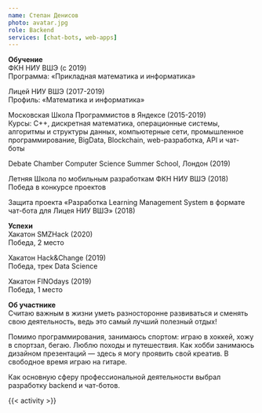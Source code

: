 ```yaml
---
name: Степан Денисов
photo: avatar.jpg
role: Backend
services: [chat-bots, web-apps]
---
```


<strong class="accent">Обучение</strong>  
ФКН НИУ ВШЭ (с 2019)  
Программа: «Прикладная математика и информатика»

Лицей НИУ ВШЭ (2017-2019)  
Профиль: «Математика и информатика»

Московская Школа Программистов в Яндексе (2015-2019)  
Курсы: С++, дискретная математика, операционные системы, алгоритмы и структуры данных, компьютерные сети, промышленное программирование, BigData, Blockchain, web-разработка, API и чат-боты

Debate Chamber Computer Science Summer School, Лондон (2019)

Летняя Школа по мобильным разработкам ФКН НИУ ВШЭ (2018)  
Победа в конкурсе проектов

Защита проекта «Разработка Learning Management System в формате чат-бота для Лицея НИУ ВШЭ» (2018)

<strong class="accent">Успехи</strong>  
Хакатон  SMZHack (2020)  
Победа, 2 место

Хакатон Hack&Change (2019)  
Победа, трек Data Science

Хакатон FINOdays (2019)  
Победа, 1 место

<strong class="accent">Об участнике</strong>  
Считаю важным в жизни уметь разносторонне развиваться и сменять свою деятельность, ведь это самый лучший полезный отдых!

Помимо программирования, занимаюсь спортом: играю в хоккей, хожу в спортзал, бегаю. Люблю походы и путешествия. Как хобби занимаюсь дизайном презентаций — здесь я могу проявить свой креатив. В свободное время играю на гитаре. 

Как основную сферу профессиональной деятельности выбрал разработку backend и чат-ботов.

{{< activity >}}